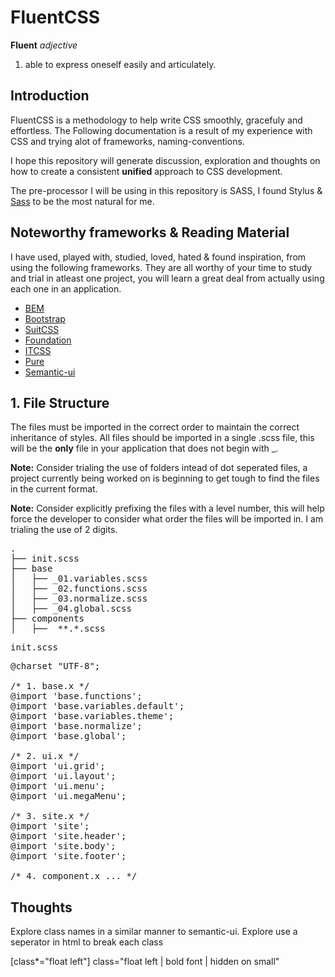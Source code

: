 # FluentCSS

**Fluent**
*adjective*

1. able to express oneself easily and articulately.

## Introduction
FluentCSS is a methodology to help write CSS smoothly, gracefuly and effortless. The Following documentation is a result of my experience with CSS and trying alot of frameworks, naming-conventions.

I hope this repository will generate discussion, exploration and thoughts on how to create a consistent **unified** approach to CSS development.

The pre-processor I will be using in this repository is SASS, I found Stylus & [Sass](http://sass-lang.com/) to be the most natural for me.

## Noteworthy frameworks & Reading Material

I have used, played with, studied, loved, hated & found inspiration, from using the following frameworks. They are all worthy of your time to study and trial in atleast one project, you will learn a great deal from actually using each one in an application.

* [BEM](https://en.bem.info/method/)
* [Bootstrap](http://getbootstrap.com)
* [SuitCSS](https://github.com/suitcss/suit/blob/master/doc/naming-conventions.md)
* [Foundation](http://http://foundation.zurb.com)
* [ITCSS](http://itcss.io/)
* [Pure](https://github.com/yahoo/pure/)
* [Semantic-ui](http://semantic-ui.com)


## 1. File Structure
The files must be imported in the correct order to maintain the correct inheritance of styles.
All files should be imported in a single .scss file, this will be the **only** file in your application that does not begin with _.

**Note:** Consider trialing the use of folders intead of dot seperated files, a project currently being worked on is beginning to get tough to find the files in the current format.

**Note:** Consider explicitly prefixing the files with a level number, this will help force the developer to consider what order the files will be imported in. I am trialing the use of 2 digits.

<pre>
.
├── init.scss
├── base
│   ├── _01.variables.scss
│   ├── _02.functions.scss
│   ├── _03.normalize.scss
│   ├── _04.global.scss
├── components
│   ├── _**.*.scss
</pre>

<pre>init.scss</pre>

<pre>
@charset "UTF-8";

/* 1. base.x */
@import 'base.functions';
@import 'base.variables.default';
@import 'base.variables.theme';
@import 'base.normalize';
@import 'base.global';

/* 2. ui.x */
@import 'ui.grid';
@import 'ui.layout';
@import 'ui.menu';
@import 'ui.megaMenu';

/* 3. site.x */
@import 'site';
@import 'site.header';
@import 'site.body';
@import 'site.footer';

/* 4. component.x ... */
</pre>

## Thoughts

Explore class names in a similar manner to semantic-ui.
Explore use a seperator in html to break each class

[class*="float left"]
class="float left | bold font | hidden on small"
